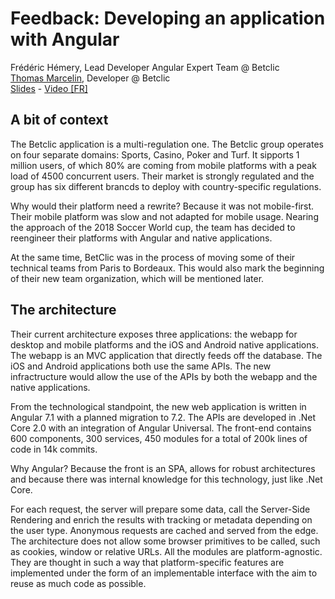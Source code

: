 # Feedback: Developing an application with Angular
Frédéric Hémery, Lead Developer Angular Expert Team @ Betclic  
[Thomas Marcelin](https://twitter.com/ThomasMarcelin), Developer @ Betclic  
[Slides](https://www.slideshare.net/secret/4VGmpAjjnDoIVq) - [Video \[FR\]](https://www.youtube.com/watch?v=eMDGNNy77Y8)

## A bit of context
The Betclic application is a multi-regulation one. The Betclic group operates on four separate domains: Sports, Casino, Poker and Turf. It sipports 1 million users, of which 80% are coming from mobile platforms with a peak load of 4500 concurrent users. Their market is strongly regulated and the group has six different brancds to deploy with country-specific regulations.

Why would their platform need a rewrite? Because it was not mobile-first. Their mobile platform was slow and not adapted for mobile usage. Nearing the approach of the 2018 Soccer World cup, the team has decided to reengineer their platforms with Angular and native applications.

At the same time, BetClic was in the process of moving some of their technical teams from Paris to Bordeaux. This would also mark the beginning of their new team organization, which will be mentioned later.

## The architecture
Their current architecture exposes three applications: the webapp for desktop and mobile platforms and the iOS and Android native applications. The webapp is an MVC application that directly feeds off the database. The iOS and Android applications both use the same APIs. The new infractructure would allow the use of the APIs by both the webapp and the native applications.

From the technological standpoint, the new web application is written in Angular 7.1 with a planned migration to 7.2. The APIs are developed in .Net Core 2.0 with an integration of Angular Universal. The front-end contains 600 components, 300 services, 450 modules for a total of 200k lines of code in 14k commits.

Why Angular? Because the front is an SPA, allows for robust architectures and because there was internal knowledge for this technology, just like .Net Core.

For each request, the server will prepare some data, call the Server-Side Rendering and enrich the results with tracking or metadata depending on the user type. Anonymous requests are cached and served from the edge. The architecture does not allow some browser primitives to be called, such as cookies, window or relative URLs. All the modules are platform-agnostic. They are thought in such a way that platform-specific features are implemented under the form of an implementable interface with the aim to reuse as much code as possible.
